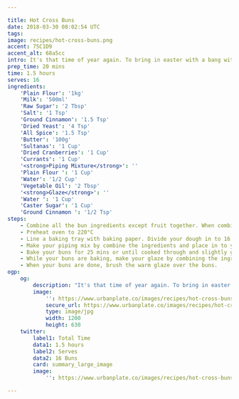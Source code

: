 ```yaml
---

title: Hot Cross Buns
date: 2018-03-30 08:02:54 UTC
tags:
image: recipes/hot-cross-buns.png
accent: 75C1D9
accent_alt: 68a5cc
intro: It's that time of year again. To bring in easter with a bang with classic hot cross buns.
prep_time: 20 mins
time: 1.5 hours
serves: 16
ingredients:
    'Plain Flour': '1kg'
    'Milk': '500ml'
    'Raw Sugar': '2 Tbsp'
    'Salt': '1 Tsp'
    'Ground Cinnamon': '1.5 Tsp'
    'Dried Yeast': '4 Tsp'
    'All Spice': '1.5 Tsp'
    'Butter': '100g'
    'Sultanas': '1 Cup'
    'Dried Cranberries': '1 Cup'
    'Currants': '1 Cup'
    '<strong>Piping Mixture</strong>': ''
    'Plain Flour ': '1 Cup'
    'Water': '1/2 Cup'
    'Vegetable Oil': '2 Tbsp'
    '<strong>Glaze</strong>': ''
    'Water ': '1 Cup'
    'Caster Sugar': '1 Cup'
    'Ground Cinnamon ': '1/2 Tsp'
steps:
    - Combine all the bun ingredients except fruit together. When combined in to a dough, add the fruit and incorporate. Leave for 30 mins to an hour for dough to rise.
    - Preheat oven to 220°C
    - Line a baking tray with baking paper. Divide your dough in to 16 portions (about the size of a fist) and mould in to balls. Place each ball 1cm each other in a grid pattern.
    - Make your piping mix by combine the ingredients and place in to your piping bag. Pipe lines over the buns to create your crosses.
    - Bake your buns for 25 mins or until cooked through and slightly golden.
    - While your buns are baking, make your glaze by combining the ingredients in a saucepan over medium-high heat and cook for about 10 mins or until it's a thick (but still slightly watery) glaze.
    - When your buns are done, brush the warm glaze over the buns.
ogp:
    og:
        description: "It's that time of year again. To bring in easter with a bang with classic hot cross buns."
        image:
            '': https://www.urbanplate.co/images/recipes/hot-cross-buns-share.jpg
            secure_url: https://www.urbanplate.co/images/recipes/hot-cross-buns-share.jpg
            type: image/jpg
            width: 1200
            height: 630
    twitter:
        label1: Total Time
        data1: 1.5 hours
        label2: Serves
        data2: 16 Buns
        card: summary_large_image
        image:
            '': https://www.urbanplate.co/images/recipes/hot-cross-buns-share.jpg

---
```

